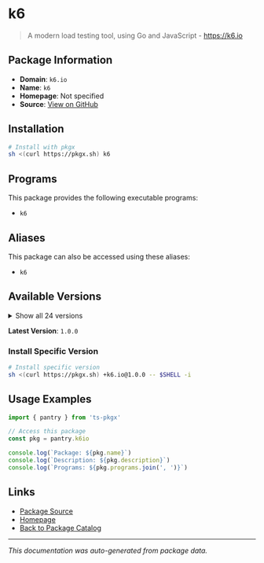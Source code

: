 # k6

> A modern load testing tool, using Go and JavaScript - https://k6.io

## Package Information

- **Domain**: `k6.io`
- **Name**: `k6`
- **Homepage**: Not specified
- **Source**: [View on GitHub](https://github.com/pkgxdev/pantry/tree/main/projects/k6.io/package.yml)

## Installation

```bash
# Install with pkgx
sh <(curl https://pkgx.sh) k6
```

## Programs

This package provides the following executable programs:

- `k6`

## Aliases

This package can also be accessed using these aliases:

- `k6`

## Available Versions

<details>
<summary>Show all 24 versions</summary>

- `1.0.0`, `0.59.0`, `0.58.0`, `0.57.0`, `0.56.0`
- `0.55.2`, `0.55.1`, `0.55.0`, `0.54.0`, `0.53.0`
- `0.52.0`, `0.51.0`, `0.50.0`, `0.49.0`, `0.48.0`
- `0.47.0`, `0.46.0`, `0.45.1`, `0.45.0`, `0.44.1`
- `0.44.0`, `0.43.1`, `0.43.0`, `0.42.0`

</details>

**Latest Version**: `1.0.0`

### Install Specific Version

```bash
# Install specific version
sh <(curl https://pkgx.sh) +k6.io@1.0.0 -- $SHELL -i
```

## Usage Examples

```typescript
import { pantry } from 'ts-pkgx'

// Access this package
const pkg = pantry.k6io

console.log(`Package: ${pkg.name}`)
console.log(`Description: ${pkg.description}`)
console.log(`Programs: ${pkg.programs.join(', ')}`)
```

## Links

- [Package Source](https://github.com/pkgxdev/pantry/tree/main/projects/k6.io/package.yml)
- [Homepage](#)
- [Back to Package Catalog](../package-catalog.md)

---

*This documentation was auto-generated from package data.*
